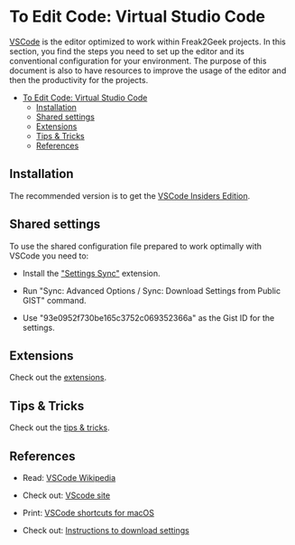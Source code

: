 # To Edit Code: Virtual Studio Code

[VSCode](https://en.wikipedia.org/wiki/Visual_Studio_Code) is the editor optimized to work within Freak2Geek projects. In this section, you find the steps you need to set up the editor and its conventional configuration for your environment. The purpose of this document is also to have resources to improve the usage of the editor and then the productivity for the projects.

- [To Edit Code: Virtual Studio Code](#to-edit-code-virtual-studio-code)
    - [Installation](#installation)
    - [Shared settings](#shared-settings)
    - [Extensions](#extensions)
    - [Tips & Tricks](#tips--tricks)
    - [References](#references)

## Installation

The recommended version is to get the [VSCode Insiders Edition](https://code.visualstudio.com/insiders/).

## Shared settings

To use the shared configuration file prepared to work optimally with VSCode you need to:

- Install the ["Settings Sync"](extensions.md#settings-sync) extension.

- Run "Sync: Advanced Options / Sync: Download Settings from Public GIST" command.

- Use "93e0952f730be165c3752c069352366a" as the Gist ID for the settings.

## Extensions

Check out the [extensions](extensions.md).

## Tips & Tricks

Check out the [tips & tricks](tips-tricks.md).

## References

- Read: [VSCode Wikipedia](https://en.wikipedia.org/wiki/Visual_Studio_Code)

- Check out: [VScode site](https://code.visualstudio.com/)

- Print: [VSCode shortcuts for macOS](https://code.visualstudio.com/shortcuts/keyboard-shortcuts-macos.pdf)

- Check out: [Instructions to download settings](https://github.com/shanalikhan/code-settings-sync#download-your-settings)
